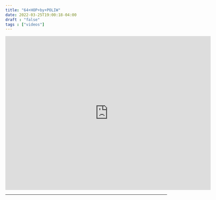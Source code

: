 ```yaml
---
title: "64+HOP+by+POLIW"
date: 2022-03-25T19:00:18-04:00
draft : "false"
tags : ["videos"]
---
```

<iframe src="https://archive.org/embed/poliwat-vj-pack-mantra-of-1000-0-7/64+HOP+by+POLIW.AT+Hope+When+There+Is+None+by+POLIW.AT+at+Paleblue.fm.mov" width="640" height="480" frameborder="0" webkitallowfullscreen="true" mozallowfullscreen="true" allowfullscreen></iframe>

<!--more-->

<!-- Insert embed code here  -->

___
